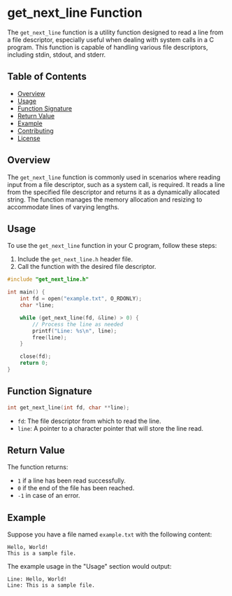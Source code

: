 # get_next_line Function

The `get_next_line` function is a utility function designed to read a line from a file descriptor, especially useful when dealing with system calls in a C program. This function is capable of handling various file descriptors, including stdin, stdout, and stderr.

## Table of Contents

- [Overview](#overview)
- [Usage](#usage)
- [Function Signature](#function-signature)
- [Return Value](#return-value)
- [Example](#example)
- [Contributing](#contributing)
- [License](#license)

## Overview

The `get_next_line` function is commonly used in scenarios where reading input from a file descriptor, such as a system call, is required. It reads a line from the specified file descriptor and returns it as a dynamically allocated string. The function manages the memory allocation and resizing to accommodate lines of varying lengths.

## Usage

To use the `get_next_line` function in your C program, follow these steps:

1. Include the `get_next_line.h` header file.
2. Call the function with the desired file descriptor.

```c
#include "get_next_line.h"

int main() {
    int fd = open("example.txt", O_RDONLY);
    char *line;

    while (get_next_line(fd, &line) > 0) {
        // Process the line as needed
        printf("Line: %s\n", line);
        free(line);
    }

    close(fd);
    return 0;
}
```

## Function Signature

```c
int get_next_line(int fd, char **line);
```

- `fd`: The file descriptor from which to read the line.
- `line`: A pointer to a character pointer that will store the line read.

## Return Value

The function returns:

- `1` if a line has been read successfully.
- `0` if the end of the file has been reached.
- `-1` in case of an error.

## Example

Suppose you have a file named `example.txt` with the following content:

```
Hello, World!
This is a sample file.
```

The example usage in the "Usage" section would output:

```
Line: Hello, World!
Line: This is a sample file.
```

